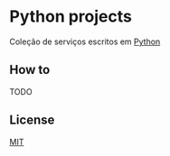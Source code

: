 # Python projects

Coleção de serviços escritos em [Python](https://www.python.org/)

## How to

TODO

## License

[MIT](./LICENSE)
